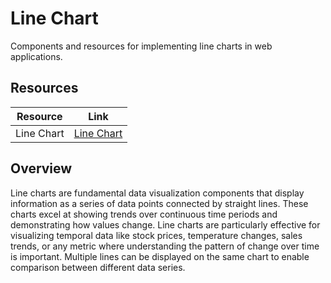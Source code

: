 # Line Chart

Components and resources for implementing line charts in web applications.

## Resources

| Resource | Link |
|---|---|
| Line Chart | [Line Chart](https://tremor.so/docs/visualizations/line-chart) |

## Overview

Line charts are fundamental data visualization components that display information as a series of data points connected by straight lines. These charts excel at showing trends over continuous time periods and demonstrating how values change. Line charts are particularly effective for visualizing temporal data like stock prices, temperature changes, sales trends, or any metric where understanding the pattern of change over time is important. Multiple lines can be displayed on the same chart to enable comparison between different data series. 
